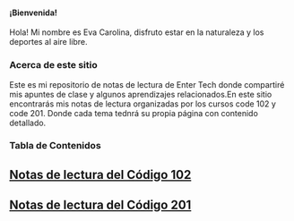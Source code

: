 #### ¡Bienvenida!
Hola! Mi nombre es Eva Carolina, disfruto estar en la naturaleza y los deportes al aire libre. 

### Acerca de este sitio
Este es mi repositorio de notas de lectura de Enter Tech donde compartiré mis apuntes de clase y algunos aprendizajes relacionados.En este sitio encontrarás mis notas de lectura  organizadas por los cursos code 102 y code 201. Donde cada tema tednrá su propia página con contenido detallado.
### Tabla de Contenidos

## [Notas de lectura del Código 102](./102/)

## [Notas de lectura del Código 201](./201/)


